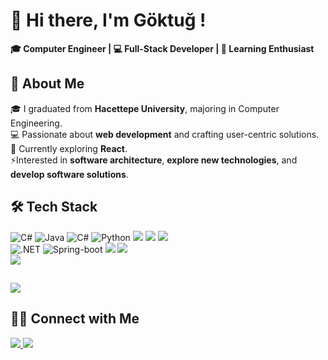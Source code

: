 <h1>👋 Hi there, I'm Göktuğ !</h1>
<b>🎓 Computer Engineer | 💻 Full-Stack Developer | 🌱 Learning Enthusiast</b>

## 🚀 About Me
🎓 I graduated from **Hacettepe University**, majoring in Computer Engineering.\
💻 Passionate about **web development** and crafting user-centric solutions.\
🌱 Currently exploring **React**.\
⚡Interested in **software architecture**, **explore new technologies**, and **develop software solutions**.

<!--
📄  Please have a look at my Resume for more details about me. I'm open to feedback and suggestions!
-->

<h2>🛠 Tech Stack</h2>
<div>
  <img src="https://img.shields.io/badge/C%23-690081?style=for-the-badge&logo=c-sharp&logoColor=white" alt="C#"/>
  <img src="https://img.shields.io/badge/Java-3A75B0?style=for-the-badge&logo=java&logoColor=white" alt="Java"/>
  <img src="https://img.shields.io/badge/C%23-690081?style=for-the-badge&logo=c-sharp&logoColor=white" alt="C#"/>
  <img src="https://img.shields.io/badge/-Python-254F72?style=for-the-badge&logo=python&logoColor=white" alt="Python" />
  <img src="https://img.shields.io/badge/HTML5-E34F26?style=for-the-badge&&logo=html5&logoColor=white"/>
  <img src="https://img.shields.io/badge/CSS3-1572B6?style=for-the-badge&logo=css3&logoColor=white" /> 
  <img src="https://img.shields.io/badge/JavaScript-F7DF1E?style=for-the-badge&logo=javascript&logoColor=black"/>
</div>

<div>
  <img src="https://img.shields.io/badge/.NET-512BD4?style=for-the-badge&logo=dotnet&logoColor=white" alt=".NET" />
  <img src="https://img.shields.io/badge/Spring_Boot-6DB33F?style=for-the-badge&logo=spring-boot&logoColor=white" alt="Spring-boot"/>
  <img src="https://img.shields.io/badge/TailwindCSS-06B6D4?style=for-the-badge&logo=tailwindcss&logoColor=white"/>
  <img src="https://img.shields.io/badge/React-20232A?style=for-the-badge&logo=react&logoColor=61DAFB"/>
</div>

<div> 
  <img src="https://img.shields.io/badge/Git-F05032?style=for-the-badge&logo=git&logoColor=white"/>
</div>


<h2></h2>
<img src="https://github-readme-stats.vercel.app/api/top-langs/?username=goktugocakli&layout=compact&theme=tokyonight"/>
</div>

<h2>🤝🏻 Connect with Me</h2>
<div>
  <a  href="https://linkedin.com/in/goktug-ocaklioglu1">
    <img src="https://img.shields.io/badge/LinkedIn-0077B5?style=for-the-badge&logo=linkedin&logoColor=white" />
  </a>
  <a href="mailto:goktug.ocakli@gmail.com">
    <img src="https://img.shields.io/badge/Gmail-D14836?style=for-the-badge&logo=gmail&logoColor=white" />
  </a>
</div>
    
<!--
**goktugocakli/goktugocakli** is a ✨ _special_ ✨ repository because its `README.md` (this file) appears on your GitHub profile.

Here are some ideas to get you started:

- 🔭 I’m currently working on ...
- 🌱 I’m currently learning ...
- 👯 I’m looking to collaborate on ...
- 🤔 I’m looking for help with ...
- 💬 Ask me about ...
- 📫 How to reach me: ...
- 😄 Pronouns: ...
- ⚡ Fun fact: ...
-->
